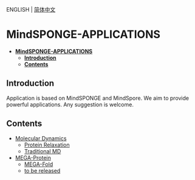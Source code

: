 ENGLISH | [简体中文](README.md)

# **MindSPONGE-APPLICATIONS**

- [**MindSPONGE-APPLICATIONS**](#mindsponge-applications)
    - [**Introduction**](#introduction)
    - [**Contents**](#contents)

## **Introduction**

Application is based on MindSPONGE and MindSpore. We aim to provide powerful applications. Any suggestion is welcome.

## **Contents**

- [Molecular Dynamics](https://gitee.com/mindspore/mindscience/tree/master/MindSPONGE/applications/molecular_dynamics/)
    - [Protein Relaxation](https://gitee.com/mindspore/mindscience/tree/master/MindSPONGE/applications/molecular_dynamics/protein_relaxation)
    - [Traditional MD](https://gitee.com/mindspore/mindscience/tree/master/MindSPONGE/applications/molecular_dynamics/tradition)
- [MEGA-Protein](https://gitee.com/mindspore/mindscience/tree/master/MindSPONGE/applications/MEGAProtein/)
    - [MEGA-Fold](https://gitee.com/mindspore/mindscience/tree/master/MindSPONGE/applications/MEGAProtein/model/fold.py)
    - [to be released]()

